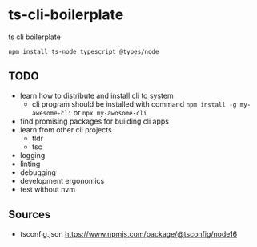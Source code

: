# ts-cli-boilerplate

ts cli boilerplate

```
npm install ts-node typescript @types/node
```

## TODO

- learn how to distribute and install cli to system 
    - cli program should be installed with command `npm install -g my-awesome-cli` or 
    `npx my-awosome-cli`
- find promising packages for building cli apps
- learn from other cli projects
    - tldr
    - tsc
- logging
- linting
- debugging
- development ergonomics
- test without nvm

## Sources

- tsconfig.json https://www.npmjs.com/package/@tsconfig/node16